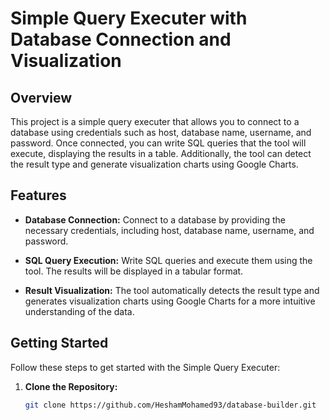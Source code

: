 # Simple Query Executer with Database Connection and Visualization

## Overview

This project is a simple query executer that allows you to connect to a database using credentials such as host, database name, username, and password. Once connected, you can write SQL queries that the tool will execute, displaying the results in a table. Additionally, the tool can detect the result type and generate visualization charts using Google Charts.

## Features

- **Database Connection:** Connect to a database by providing the necessary credentials, including host, database name, username, and password.

- **SQL Query Execution:** Write SQL queries and execute them using the tool. The results will be displayed in a tabular format.

- **Result Visualization:** The tool automatically detects the result type and generates visualization charts using Google Charts for a more intuitive understanding of the data.

## Getting Started

Follow these steps to get started with the Simple Query Executer:

1. **Clone the Repository:**
   ```bash
   git clone https://github.com/HeshamMohamed93/database-builder.git
